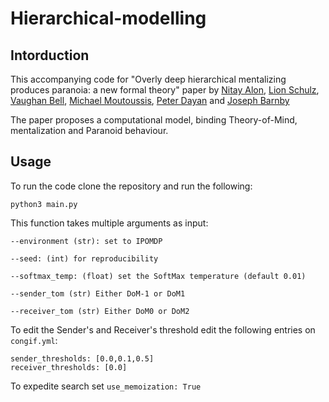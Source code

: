 # Hierarchical-modelling

## Intorduction
This accompanying code for "Overly deep hierarchical mentalizing produces paranoia: a new formal theory"
paper by [Nitay Alon](https://nitayalon.github.io/), [Lion Schulz](https://sites.google.com/view/lionschulz/home),
[Vaughan Bell](https://vaughanbell.net/), [Michael Moutoussis](https://profiles.ucl.ac.uk/36080-michael-moutoussis),
[Peter Dayan](https://www.mpg.de/12309370/biological-cybernetics-dayan) and [Joseph Barnby](https://joebarnby.com/)

The paper proposes a computational model, binding Theory-of-Mind, mentalization and
Paranoid behaviour.

## Usage

To run the code clone the repository and run the following:

```
python3 main.py 
```

This function takes multiple arguments as input:
```
--environment (str): set to IPOMDP
 
--seed: (int) for reproducibility

--softmax_temp: (float) set the SoftMax temperature (default 0.01)

--sender_tom (str) Either DoM-1 or DoM1

--receiver_tom (str) Either DoM0 or DoM2
```

To edit the Sender's and Receiver's threshold edit the following entries on `congif.yml`:
```
sender_thresholds: [0.0,0.1,0.5]
receiver_thresholds: [0.0]
```
To expedite search set `use_memoization: True`





